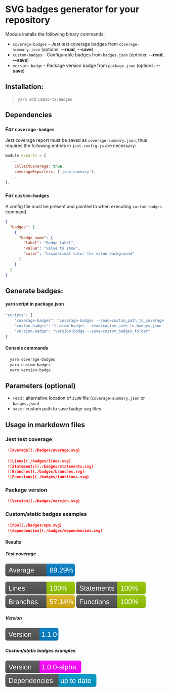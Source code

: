 # SVG badges generator for your repository
Module installs the following binary commands:

- `coverage-badges` - Jest test coverage badges from `coverage-summary.json` (options: **--read**, **--save**)
- `custom-badges` - Configurable badges from `badges.json` (options: **--read**, **--save**)
- `version-badge` - Package version badge from `package.json` (options: **--save**)

## Installation:

> `yarn add @adso-ts/badges`

## Dependencies
### For `coverage-badges`
Jest coverage report must be saved as `coverage-summary.json`, thus requires the following entries in `jest.config.js` are necessary:

```javascript
module.exports = {
  ...
    collectCoverage: true,
    coverageReporters: ['json-summary'],
  ...
};
```

### For `custom-badges`
A config file must be present and pointed to when executing `custom-badges` command.
```json
{
  "badges": [
    {
      "badge_name": {
        "label": "Badge label",
        "value": "value to show",
        "color": "hexadecimal color for value background"
      }
    }
  ]
}
```

## Generate badges:
#### yarn script in package.json
```javascript
"scripts": {
    "coverage-badges": "coverage-badges --read=custom_path_to_coverage-summary.json --save=custom_badges_folder"
    "custom-badges": "custom-badges --read=custom_path_to_badges.json --save=custom_badges_folder"
    "version-badge": "version-badge --save=custom_badges_folder"
}
```

#### Console commands
```javascript
  yarn coverage-badges
  yarn custom-badges
  yarn version-badge
```

## Parameters (optional)
- `read` : alternative location of `JSON` file (`coverage-summary.json` or `badges.json`)
- `save` : custom path to save badge svg files

## Usage in markdown files
### Jest test coverage

```md
 ![Average](./badges/average.svg)  
 
 ![Lines](./badges/lines.svg)
 ![Statements](./badges/statements.svg)
 ![Branches](./badges/branches.svg)
 ![Functions](./badges/functions.svg)
```

 ### Package version

```md
 ![Version](./badges/version.svg) 
```

 ### Custom/static badges examples
```md
 ![npm](./badges/npm.svg)
 ![dependencies](./badges/dependencies.svg)
```


#### Results
##### Test coverage
 ![Average](./badges/average.svg)
 
 ![Lines](./badges/lines.svg)
 ![Statements](./badges/statements.svg)
 ![Branches](./badges/branches.svg)
 ![Functions](./badges/functions.svg)

##### Version
 ![Version](./badges/version.svg)

##### Custom/static badges examples
 ![npm](./badges/npm.svg)
 ![dependencies](./badges/dependencies.svg)
